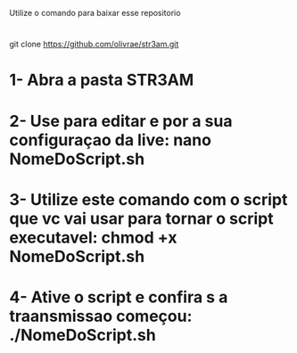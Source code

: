 Utilize o comando para baixar esse repositorio
#
git clone https://github.com/olivrae/str3am.git
#

# 1- Abra a pasta STR3AM

# 2- Use para editar e por a sua configuraçao da live: nano NomeDoScript.sh

# 3- Utilize este comando com o script que vc vai usar para tornar o script executavel: chmod +x NomeDoScript.sh

# 4- Ative o script e confira s a traansmissao começou: ./NomeDoScript.sh

